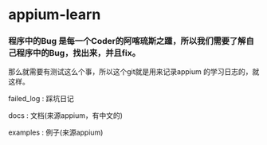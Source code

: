 # appium-learn


### 程序中的Bug 是每一个Coder的阿喀琉斯之踵，所以我们需要了解自己程序中的Bug，找出来，并且fix。
那么就需要有测试这么个事，所以这个git就是用来记录appium 的学习日志的，就这样。

failed_log : 踩坑日记

docs : 文档(来源appium，有中文的)

examples : 例子(来源appium)
